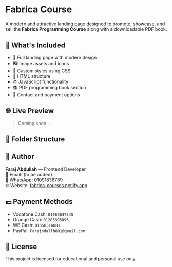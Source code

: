 # Fabrica Course

A modern and attractive landing page designed to promote, showcase, and sell the **Fabrica Programming Course** along with a downloadable PDF book.

## 📘 What's Included

- 📄 Full landing page with modern design
- 🖼️ Image assets and icons
- 🎨 Custom styles using CSS
- 📜 HTML structure
- ⚙️ JavaScript functionality
- 📚 PDF programming book section
- 🧾 Contact and payment options

## 🌐 Live Preview

> Coming soon...

## 📁 Folder Structure
## 🧠 Author

**Faraj Abdullah** — Frontend Developer  
📧 Email: (to be added)  
📱 WhatsApp: 01091838789  
🌐 Website: [fabrica-courses.netlify.app](https://fabrica-courses.netlify.app)

## 💵 Payment Methods

- Vodafone Cash: `01066047545`
- Orange Cash: `01285895096`
- WE Cash: `01558516081`
- PayPal: `Farajbdallh891@gmail.com`

## 📜 License

This project is licensed for educational and personal use only.
